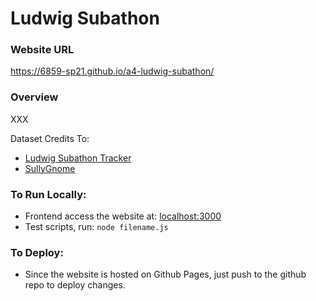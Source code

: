 # Ludwig Subathon

### Website URL
https://6859-sp21.github.io/a4-ludwig-subathon/

### Overview

XXX

Dataset Credits To:
- [Ludwig Subathon Tracker](https://docs.google.com/spreadsheets/d/e/2PACX-1vThvKnVHDeF0iGgL7Bkx6wz_SE2hh2RvxzqEHyqtZvR3H0DXuOwwh5MdwnbzMYvluul97ld364VANqm/pubhtml#)
- [SullyGnome](https://sullygnome.com/channel/ludwig)

### To Run Locally:

- Frontend access the website at: [localhost:3000](http://localhost:3000)
- Test scripts, run: ```node filename.js```

### To Deploy:

- Since the website is hosted on Github Pages, just push to the github repo to deploy changes.
